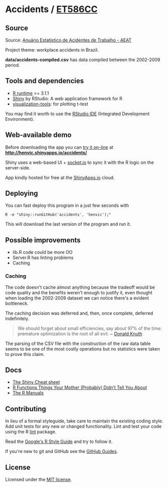 # Accidents / [ET586CC](https://sites.google.com/a/cin.ufpe.br/et586cc/)

## Source
Source: [Anuário Estatístico de Acidentes de Trabalho - AEAT](http://dados.gov.br/dataset/anuario-estatistico-de-acidentes-de-trabalho)

Project theme: workplace accidents in Brazil.

**data/accidents-compiled.csv** has data compiled between the 2002-2009 period.

## Tools and dependencies
* [R runtime](http://cran.rstudio.com/) >= 3.1.1
* [Shiny](http://shiny.rstudio.com/) by RStudio: A web application framework for R
* [visualization-tools](http://cran.r-project.org/web/packages/visualizationTools/index.html): for plotting t-test

You may find it worth to use the [RStudio IDE](http://www.rstudio.com/) (Integrated Development Environment).

## Web-available demo
Before downloading the app you can [try it on-line](http://henvic.shinyapps.io/accidents/) at **http://henvic.shinyapps.io/accidents/**

Shiny uses a web-based UI + [socket.io](http://socket.io/) to sync it with the R logic on the server-side.

App kindly hosted for free at the [ShinyApps.io](https://www.shinyapps.io) cloud.

## Deploying
You can fast deploy this program in a just few seconds with

```
R -e "shiny::runGitHub('accidents', 'henvic');"
```

This will download the last version of the program and run it.

## Possible improvements
* lib.R code could be more OO
* Server.R has linting problems
* Caching

### Caching
The code doesn't cache almost anything because the tradeoff would be code quality and the benefits weren't enough to justify it, even thought when loading the 2002-2009 dataset we can notice there's a evident bottleneck.

The caching decision was deferred and, then, once complete, deferred indefinitely.

> We should forget about small efficiencies, say about 97% of the time: premature optimization is the root of all evil. ~ [Donald Knuth](http://cs.stanford.edu/~uno/)

The parsing of the CSV file with the construction of the raw data table seems to be one of the most costly operations but no statistics were taken to prove this claim.

## Docs
* [The Shiny Cheat sheet](http://shiny.rstudio.com/articles/cheatsheet.html)
* [R Functions Things Your Mother (Probably) Didn’t Tell You About](https://www.stat.auckland.ac.nz/~ihaka/downloads/Waikato-WRUG.pdf)
* [The R Manuals](http://cran.r-project.org/manuals.html)

## Contributing
In lieu of a formal styleguide, take care to maintain the existing coding style. Add unit tests for any new or changed functionality. Lint and test your code using the R [lint](http://cran.r-project.org/web/packages/lint/index.html) package.

Read the [Google's R Style Guide](http://google-styleguide.googlecode.com/svn/trunk/Rguide.xml) and try to follow it.

If you're new to git and GitHub see the [GitHub Guides](https://guides.github.com/).

## License
Licensed under the [MIT license](http://henvic.mit-license.org/).
